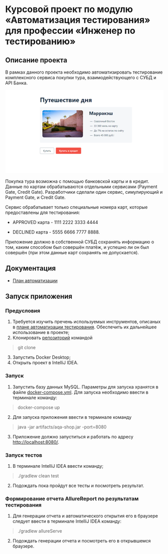 # Курсовой проект по модулю «Автоматизация тестирования» для профессии «Инженер по тестированию»

## Описание проекта

В рамках данного проекта необходимо автоматизировать тестирование комплексного сервиса покупки тура, взаимодействующего с СУБД и API Банка.

![](reports/pictures/service.png)

Покупка тура возможна с помощью банковской карты и в кредит. Данные по картам обрабатываются отдельными сервисами (Payment Gate, Credit Gate). Разработчики сделали один сервис, симулирующий и Payment Gate, и Credit Gate.

Сервис обрабатывает только специальные номера карт, которые предоставлены для тестирования:

- APPROVED карта - 1111 2222 3333 4444

- DECLINED карта - 5555 6666 7777 8888.

Приложение должно в собственной СУБД сохранять информацию о том, каким способом был совершён платёж, и успешно ли он был совершён (при этом данные карт сохранять не допускается).

## Документация

* [План автоматизации](reports/Plan.md)

## Запуск приложения

### Предусловия

1. Требуется изучить пречень используемых инструментов, описаных в [плане автоматизации тестирования](reports/Plan.md). Обеспечить их дальнейшее использование в проекте;
2. Клонировать [репозиторий](https://github.com/SashaQA32/Course-work) командой
> git clone
3. Запустить Docker Desktop;
4. Открыть проект в IntelliJ IDEA.

### Запуск

1. Запустить базу данных MySQL. Параметры для запуска хранятся в файле [docker-compose.yml](Coursework/docker-compose.yml). Для запуска необходимо ввести в терминале команду:
> docker-compose up
2. Для запуска приложения ввести в терминале команду
> java -jar artifacts/aqa-shop.jar -port=8080
3. Приложение должно запуститься и работать по адресу [http://localhost:8080/](http://localhost:8080/).

### Запуск тестов

1. В терминале IntelliJ IDEA ввести команду;
> ./gradlew clean test
2. Подождать пока пройдут все тесты и посмотреть результат.

### Формирование отчета AllureReport по результатам тестирования

1. Для генерации отчета и автоматического открытия его в браузере следует ввести в терминале IntelliJ IDEA команду:
> ./gradlew allureServe
2. Подождать генерации отчета и посмотреть его в открывшемся браузере.